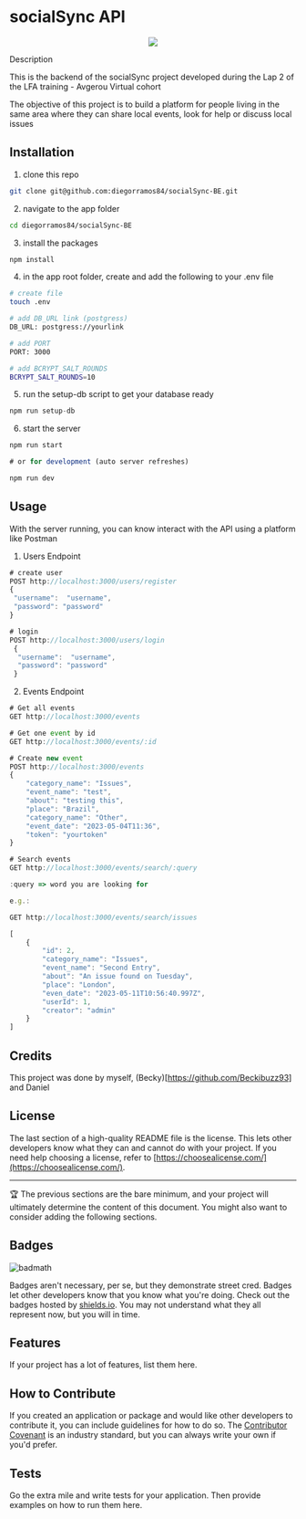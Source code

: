# socialSync API
<p align="center">
    <img src="https://github.com/diegorramos84/socialSync-BE/assets/17050237/5a2b3389-7709-4265-a642-2dc40d7bb93d">
</p

## Description

This is the backend of the socialSync project developed during the Lap 2 of the LFA training - Avgerou Virtual cohort

The objective of this project is to build a platform for people living in the same area where they can share local events, look for help or discuss local issues

## Installation

1. clone this repo
```bash
git clone git@github.com:diegorramos84/socialSync-BE.git
```
2. navigate to the app folder
```bash
cd diegorramos84/socialSync-BE
```
3. install the packages
```bash
npm install
```
4. in the app root folder, create and add the following to your .env file
```bash
# create file
touch .env

# add DB_URL link (postgress)
DB_URL: postgress://yourlink

# add PORT
PORT: 3000

# add BCRYPT_SALT_ROUNDS
BCRYPT_SALT_ROUNDS=10
```
5. run the setup-db script to get your database ready
```js
npm run setup-db
```
6. start the server
```js
npm run start

# or for development (auto server refreshes)

npm run dev
```

## Usage

With the server running, you can know interact with the API using a platform like Postman
    
1. Users Endpoint
```js
# create user
POST http://localhost:3000/users/register
{
 "username":  "username",
 "password": "password"
}

# login
POST http://localhost:3000/users/login
 {
  "username":  "username",
  "password": "password"
 }
```
2. Events Endpoint
```js
# Get all events
GET http://localhost:3000/events

# Get one event by id
GET http://localhost:3000/events/:id

# Create new event
POST http://localhost:3000/events
{
    "category_name": "Issues",
    "event_name": "test",
    "about": "testing this",
    "place": "Brazil",
    "category_name": "Other",
    "event_date": "2023-05-04T11:36",
    "token": "yourtoken"
}

# Search events
GET http://localhost:3000/events/search/:query

:query => word you are looking for

e.g.:

GET http://localhost:3000/events/search/issues

[
    {
        "id": 2,
        "category_name": "Issues",
        "event_name": "Second Entry",
        "about": "An issue found on Tuesday",
        "place": "London",
        "even_date": "2023-05-11T10:56:40.997Z",
        "userId": 1,
        "creator": "admin"
    }
]

```
## Credits

This project was done by myself, (Becky)[https://github.com/Beckibuzz93] and Daniel

## License

The last section of a high-quality README file is the license. This lets other developers know what they can and cannot do with your project. If you need help choosing a license, refer to [https://choosealicense.com/](https://choosealicense.com/).

---

🏆 The previous sections are the bare minimum, and your project will ultimately determine the content of this document. You might also want to consider adding the following sections.

## Badges

![badmath](https://img.shields.io/github/languages/top/lernantino/badmath)

Badges aren't necessary, per se, but they demonstrate street cred. Badges let other developers know that you know what you're doing. Check out the badges hosted by [shields.io](https://shields.io/). You may not understand what they all represent now, but you will in time.

## Features

If your project has a lot of features, list them here.

## How to Contribute

If you created an application or package and would like other developers to contribute it, you can include guidelines for how to do so. The [Contributor Covenant](https://www.contributor-covenant.org/) is an industry standard, but you can always write your own if you'd prefer.

## Tests

Go the extra mile and write tests for your application. Then provide examples on how to run them here.
